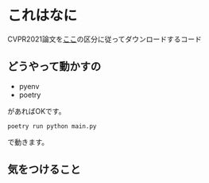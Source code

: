 # これはなに

CVPR2021論文を[ここ]()の区分に従ってダウンロードするコード

## どうやって動かすの

- pyenv
- poetry

があればOKです。

```shell
poetry run python main.py
```

で動きます。

## 気をつけること

